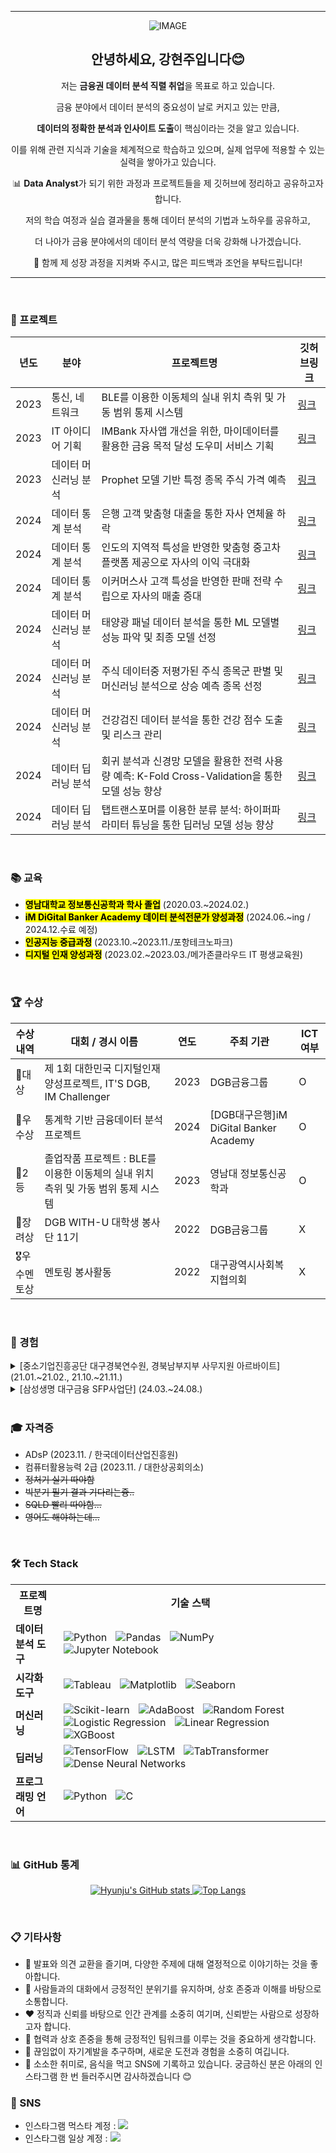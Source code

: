 <hr>
<div align="center">

  ![IMAGE](https://github.com/user-attachments/assets/d71f957d-6454-4701-a5b4-73fa77a2c0f3)
 <br>
 
<h2 align="center">안녕하세요, 강현주입니다😊</h2>

<p align="center">저는 <strong>금융권 데이터 분석 직렬 취업</strong>을 목표로 하고 있습니다.</p>

<p align="center">금융 분야에서 데이터 분석의 중요성이 날로 커지고 있는 만큼,</p>

<p align="center"><strong>데이터의 정확한 분석과 인사이트 도출</strong>이 핵심이라는 것을 알고 있습니다.</p>

<p align="center">이를 위해 관련 지식과 기술을 체계적으로 학습하고 있으며, 실제 업무에 적용할 수 있는 실력을 쌓아가고 있습니다.</p>

<p align="center">📊 <strong>Data Analyst</strong>가 되기 위한 과정과 프로젝트들을 제 깃허브에 정리하고 공유하고자 합니다.</p>

<p align="center">저의 학습 여정과 실습 결과물을 통해 데이터 분석의 기법과 노하우를 공유하고,</p>

<p align="center">더 나아가 금융 분야에서의 데이터 분석 역량을 더욱 강화해 나가겠습니다.</p>

<p align="center">🚀 함께 제 성장 과정을 지켜봐 주시고, 많은 피드백과 조언을 부탁드립니다!</p>
<hr>
</div> 

 <br>
 
### 🚀 프로젝트
| 년도| 분야| 프로젝트명| 깃허브링크 |
| --- | --- | ---- | --------- |
| 2023 | 통신, 네트워크 | BLE를 이용한 이동체의 실내 위치 측위 및 가동 범위 통제 시스템 | [링크](https://www.naver.com) |
| 2023 | IT 아이디어 기획 | IMBank 자사앱 개선을 위한, 마이데이터를 활용한 금융 목적 달성 도우미 서비스 기획 | [링크](https://www.naver.com) |
| 2023 | 데이터 머신러닝 분석 | Prophet 모델 기반 특정 종목 주식 가격 예측 | [링크](https://www.naver.com) |
| 2024 | 데이터 통계 분석 | 은행 고객 맞춤형 대출을 통한 자사 연체율 하락 | [링크](https://www.naver.com) |
| 2024 | 데이터 통계 분석 | 인도의 지역적 특성을 반영한 맞춤형 중고차 플랫폼 제공으로 자사의 이익 극대화 | [링크](https://www.naver.com) |
| 2024 | 데이터 통계 분석 | 이커머스사 고객 특성을 반영한 판매 전략 수립으로 자사의 매출 증대 | [링크](https://www.naver.com) |
| 2024 | 데이터 머신러닝 분석 | 태양광 패널 데이터 분석을 통한 ML 모델별 성능 파악 및 최종 모델 선정 | [링크](https://www.naver.com) |
| 2024 | 데이터 머신러닝 분석 | 주식 데이터중 저평가된 주식 종목군 판별 및 머신러닝 분석으로 상승 예측 종목 선정 | [링크](https://www.naver.com) |
| 2024 | 데이터 머신러닝 분석 | 건강검진 데이터 분석을 통한 건강 점수 도출 및 리스크 관리 | [링크](https://www.naver.com) |
| 2024 | 데이터 딥러닝 분석 | 회귀 분석과 신경망 모델을 활용한 전력 사용량 예측: K-Fold Cross-Validation을 통한 모델 성능 향상 | [링크](https://www.naver.com) |
| 2024 | 데이터 딥러닝 분석 | 탭트랜스포머를 이용한 분류 분석: 하이퍼파라미터 튜닝을 통한 딥러닝 모델 성능 향상 | [링크](https://www.naver.com) |
 <br>
 
### 📚 교육
- <mark><strong>영남대학교 정보통신공학과 학사 졸업</strong></mark> (2020.03.~2024.02.)
- <mark><strong>iM DiGital Banker Academy 데이터 분석전문가 양성과정</strong></mark> (2024.06.~ing / 2024.12.수료 예정)
- <mark><strong>인공지능 중급과정</strong></mark> (2023.10.~2023.11./포항테크노파크)
- <mark><strong>디지털 인재 양성과정</strong></mark> (2023.02.~2023.03./메가존클라우드 IT 평생교육원)
 <br>
 
### 🏆 수상
| 수상 내역 | 대회 / 경시 이름 | 연도 | 주최 기관 | ICT 여부 |
| -------- | ---------------- | ---- | ---------- | -------- |
| 🥇대상 | 제 1회 대한민국 디지털인재양성프로젝트, IT'S DGB, IM Challenger | 2023 | DGB금융그룹 | O |
| 🥇우수상 | 통계학 기반 금융데이터 분석 프로젝트 | 2024 | [DGB대구은행]iM DiGital Banker Academy | O |
| 🥈2등 | 졸업작품 프로젝트 : BLE를 이용한 이동체의 실내 위치 측위 및 가동 범위 통제 시스템 | 2023 | 영남대 정보통신공학과 | O |
| 🥉장려상 | DGB WITH-U 대학생 봉사단 11기 | 2022 | DGB금융그룹 | X |
| 🎖️우수멘토상 | 멘토링 봉사활동 | 2022 | 대구광역시사회복지협의회 | X |
 <br>
 
### 💼 경험

<details>
  <summary>[중소기업진흥공단 대구경북연수원, 경북남부지부 사무지원 아르바이트] (21.01.~21.02., 21.10.~21.11.)</summary>
  
  **1. 역할**  
  - 패키지 지원 사업 프로젝트에 지원한 330개의 스타트업 데이터 관리  
  - 기업 임원진과의 유·무선상의 의사소통 및 응대  
  - 기업 선정 심의 지원(부동산등기부등본, 재무제표증명서 등 자료 출력 후 파일철 구성)  
  - 일정 및 제출 서류 안내 문자, 메일 송·수신  
  - 문서고 서류 정리  

  **2. 성과**  
  - 패키지 지원 프로젝트 심의 과정 간 민원 응대를 성공적으로 마무리  

  **3. 발휘 역량**  
  - 엑셀, 한글 활용을 통한 문서 작업 능력  
  - 유·무선상 민원 응대를 통한 의사소통 능력  
  - 적극적이고 긍정적인 막내 역할로 부서 내 밝은 분위기 조성

</details>

<details>
  <summary>[삼성생명 대구금융 SFP사업단] (24.03.~24.08.)</summary>
  
  **1. 역할**  
  - 보험 상품의 판매 및 고객 관리  
  - 고객 요구에 맞춘 맞춤형 보험 솔루션 제공  
  - 보험 계약 체결 및 후속 관리 업무 수행  
  - 보험 상품 관련 상담 및 정보 제공  
  - 보험 클레임 처리 및 고객 피드백 대응  

  **2. 성과**  
  - 신인 더블 루키상 수상  
  - 스타 클래스 클럽 상 수상  

  **3. 발휘 역량**  
  - 고객 요구를 이해하고 분석하여 적합한 보험 상품 제안  
  - 강력한 대인 관계 및 소통 능력을 통한 신뢰 구축  
  - 효과적인 문제 해결 및 신속한 대응 능력  
  - 전문성과 신뢰를 바탕으로 고객과의 장기적인 관계 유지  
  - 정확하고 신속한 업무 처리로 고객 만족도 향상 

</details>
 <br>
 
### 🎓 자격증
- ADsP (2023.11. / 한국데이터산업진흥원)
- 컴퓨터활용능력 2급 (2023.11. / 대한상공회의소)
- ~~정처기 실기 따야함~~
- ~~빅분기 필기 결과 기다리는즁..~~
- ~~SQLD 빨리 따야함...~~
- ~~영어도 해야하는데...~~
 <br>
 
### 🛠️ Tech Stack

<table>
  <tr>
    <th>프로젝트명</th>
    <th>기술 스택</th>
  </tr>
  <tr>
    <td><strong>데이터 분석 도구</strong></td>
    <td>
      <img src="https://img.shields.io/badge/Python-3776AB?style=for-the-badge&logo=Python&logoColor=white" alt="Python" style="margin: 0 5px;">
      <img src="https://img.shields.io/badge/Pandas-150458?style=for-the-badge&logo=Pandas&logoColor=white" alt="Pandas" style="margin: 0 5px;">
      <img src="https://img.shields.io/badge/NumPy-013243?style=for-the-badge&logo=NumPy&logoColor=white" alt="NumPy" style="margin: 0 5px;">
      <img src="https://img.shields.io/badge/Jupyter%20Notebook-F37626?style=for-the-badge&logo=Jupyter&logoColor=white" alt="Jupyter Notebook" style="margin: 0 5px;">
    </td>
  </tr>
  <tr>
    <td><strong>시각화 도구</strong></td>
    <td>
      <img src="https://img.shields.io/badge/Tableau-E97627?style=for-the-badge&logo=Tableau&logoColor=white" alt="Tableau" style="margin: 0 5px;">
      <img src="https://img.shields.io/badge/Matplotlib-003B57?style=for-the-badge&logo=Matplotlib&logoColor=white" alt="Matplotlib" style="margin: 0 5px;">
      <img src="https://img.shields.io/badge/Seaborn-008080?style=for-the-badge&logo=Seaborn&logoColor=white" alt="Seaborn" style="margin: 0 5px;">
    </td>
  </tr>
  <tr>
    <td><strong>머신러닝</strong></td>
    <td>
      <img src="https://img.shields.io/badge/Scikit--learn-F7931E?style=for-the-badge&logo=Scikit-learn&logoColor=white" alt="Scikit-learn" style="margin: 0 5px;">
      <img src="https://img.shields.io/badge/AdaBoost-FFB600?style=for-the-badge&logo=undefined&logoColor=white" alt="AdaBoost" style="margin: 0 5px;">
      <img src="https://img.shields.io/badge/Random%20Forest-00A859?style=for-the-badge&logo=undefined&logoColor=white" alt="Random Forest" style="margin: 0 5px;">
      <img src="https://img.shields.io/badge/Logistic%20Regression-0072CE?style=for-the-badge&logo=undefined&logoColor=white" alt="Logistic Regression" style="margin: 0 5px;">
      <img src="https://img.shields.io/badge/Linear%20Regression-0072CE?style=for-the-badge&logo=undefined&logoColor=white" alt="Linear Regression" style="margin: 0 5px;">
      <img src="https://img.shields.io/badge/XGBoost-FF9900?style=for-the-badge&logo=XGBoost&logoColor=white" alt="XGBoost" style="margin: 0 5px;">
    </td>
  </tr>
  <tr>
    <td><strong>딥러닝</strong></td>
    <td>
      <img src="https://img.shields.io/badge/TensorFlow-FF6F00?style=for-the-badge&logo=TensorFlow&logoColor=white" alt="TensorFlow" style="margin: 0 5px;">
      <img src="https://img.shields.io/badge/LSTM-FF6F00?style=for-the-badge&logo=undefined&logoColor=white" alt="LSTM" style="margin: 0 5px;">
      <img src="https://img.shields.io/badge/TabTransformer-8C8C8C?style=for-the-badge&logo=undefined&logoColor=white" alt="TabTransformer" style="margin: 0 5px;">
      <img src="https://img.shields.io/badge/Dense%20Neural%20Networks-0072CE?style=for-the-badge&logo=undefined&logoColor=white" alt="Dense Neural Networks" style="margin: 0 5px;">
    </td>
  </tr>
  <tr>
    <td><strong>프로그래밍 언어</strong></td>
    <td>
      <img src="https://img.shields.io/badge/Python-3776AB?style=for-the-badge&logo=Python&logoColor=white" alt="Python" style="margin: 0 5px;">
      <img src="https://img.shields.io/badge/C-00599C?style=for-the-badge&logo=C&logoColor=white" alt="C" style="margin: 0 5px;">
    </td>
  </tr>
</table>

 <br>
 
### 📊 GitHub 통계

<p align="center">
  <a href="https://github.com/hamboong">
    <img src="https://github-readme-stats.vercel.app/api?username=hamboong&theme=solarized-light&show_icons=true&hide=contribs,prs&cache_seconds=1800" alt="Hyunju's GitHub stats" />
  </a>
  <a href="https://github.com/hamboong">
    <img src="https://github-readme-stats.vercel.app/api/top-langs/?username=hamboong&layout=compact&theme=solarized-light" alt="Top Langs" />
  </a>
</p>
 <br>
 
### 📋 기타사항

- 🌱 발표와 의견 교환을 즐기며, 다양한 주제에 대해 열정적으로 이야기하는 것을 좋아합니다.
- 💬 사람들과의 대화에서 긍정적인 분위기를 유지하며, 상호 존중과 이해를 바탕으로 소통합니다.
- ❤️ 정직과 신뢰를 바탕으로 인간 관계를 소중히 여기며, 신뢰받는 사람으로 성장하고자 합니다.
- 🤝 협력과 상호 존중을 통해 긍정적인 팀워크를 이루는 것을 중요하게 생각합니다.
- 🌟 끊임없이 자기계발을 추구하며, 새로운 도전과 경험을 소중히 여깁니다.
- 🥄 소소한 취미로, 음식을 먹고 SNS에 기록하고 있습니다. 궁금하신 분은 아래의 인스타그램 한 번 들러주시면 감사하겠습니다 😊

### 📸 SNS  
- 인스타그램 먹스타 계정 : <a href="https://www.instagram.com/daegu._.yum/"><img src="http://img.shields.io/badge/-Instagram-E4405F.svg?style=flat-square&logo=instagram&logoColor=white&&locoColor=white"/></a> 
- 인스타그램 일상 계정 : <a href="https://www.instagram.com/h._.juicy/"><img src="http://img.shields.io/badge/-Instagram-E4405F.svg?style=flat-square&logo=instagram&logoColor=white&&locoColor=white"/></a> 

